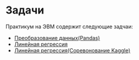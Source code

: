 # Задачи
Практикум на ЭВМ содержит следующие задчаи:

+ [Преобразование данных(Pandas)](https://github.com/SoinRoma/MSU_3Course/tree/master/neural_networks/data_conversion)
+ [Линейная регрессия](https://github.com/SoinRoma/MSU_3Course/tree/master/neural_networks/regression)
+ [Линейная регрессия(Соревонование Kaggle)](https://github.com/SoinRoma/MSU_3Course/tree/master/neural_networks/kaggle-regression)

